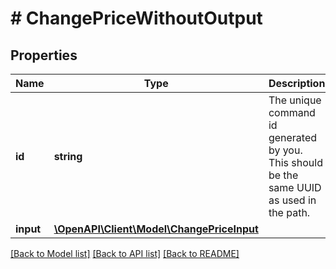 # # ChangePriceWithoutOutput

## Properties

Name | Type | Description | Notes
------------ | ------------- | ------------- | -------------
**id** | **string** | The unique command id generated by you. This should be the same UUID as used in the path. | [optional]
**input** | [**\OpenAPI\Client\Model\ChangePriceInput**](ChangePriceInput.md) |  |

[[Back to Model list]](../../README.md#models) [[Back to API list]](../../README.md#endpoints) [[Back to README]](../../README.md)
